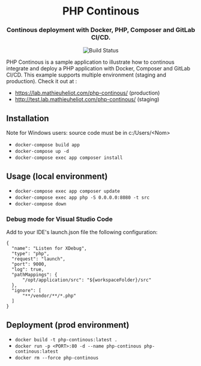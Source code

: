 <h1 align="center">PHP Continous</h1>
<h3 align="center">Continous deployment with Docker, PHP, Composer and GitLab CI/CD.</h3>

<p align="center">
  <img src="https://gitlab.com/mheliot/lab/php-continous/badges/master/pipeline.svg?style=flat-square" alt="Build Status" />
</p>

PHP Continous is a sample application to illustrate how to continous integrate and deploy a PHP application with Docker, Composer and GitLab CI/CD.
This example supports multiple environment (staging and production).
Check it out at :
- https://lab.mathieuheliot.com/php-continous/ (production)
- http://test.lab.mathieuheliot.com/php-continous/ (staging)

## Installation
Note for Windows users: source code must be in c:/Users/\<Nom>
- `docker-compose build app`
- `docker-compose up -d`
- `docker-compose exec app composer install`

## Usage (local environment)
- `docker-compose exec app composer update`
- `docker-compose exec app php -S 0.0.0.0:8080 -t src`
- `docker-compose down`

### Debug mode for Visual Studio Code
Add to your IDE's launch.json file the following configuration:
```
{
  "name": "Listen for XDebug",
  "type": "php",
  "request": "launch",
  "port": 9000,
  "log": true,
  "pathMappings": {
      "/opt/application/src": "${workspaceFolder}/src"
  },
  "ignore": [
      "**/vendor/**/*.php"
  ]
}
```

## Deployment (prod environment)
- `docker build -t php-continous:latest .`
- `docker run -p <PORT>:80 -d --name php-continous php-continous:latest`
- `docker rm --force php-continous`
